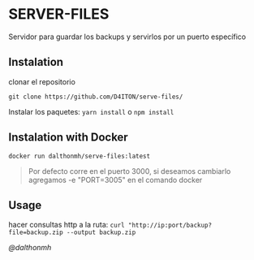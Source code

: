 # SERVER-FILES

Servidor para guardar los backups y servirlos por un puerto específico

## Instalation

clonar el repositorio

`git clone https://github.com/D4ITON/serve-files/`

Instalar los paquetes:
`yarn install` o `npm install`

## Instalation with Docker

`docker run dalthonmh/serve-files:latest`

> Por defecto corre en el puerto 3000, si deseamos cambiarlo agregamos -e "PORT=3005" en el comando docker

## Usage

hacer consultas http a la ruta:
`curl "http://ip:port/backup?file=backup.zip --output backup.zip`

<i>@dalthonmh</i>
